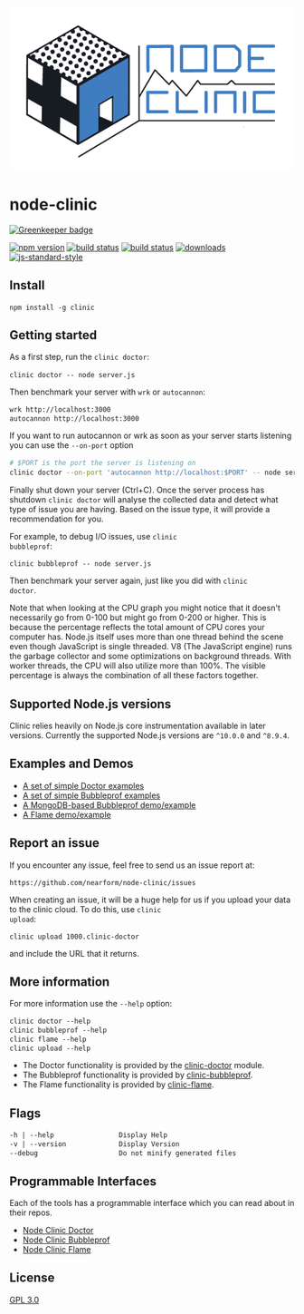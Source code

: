 ![banner](logo.png)

# node-clinic

[![Greenkeeper badge](https://badges.greenkeeper.io/nearform/node-clinic.svg)](https://greenkeeper.io/)

[![npm version][2]][3] [![build status][4]][5] [![build status][12]][13]
[![downloads][8]][9] [![js-standard-style][10]][11]

## Install

```
npm install -g clinic
```

## Getting started

As a first step, run the <code>clinic doctor</code>:

<code>clinic doctor -- node server.js</code>

Then benchmark your server with <code>wrk</code> or <code>autocannon</code>:

```
wrk http://localhost:3000
autocannon http://localhost:3000
```

If you want to run autocannon or wrk as soon as your server starts listening you can
use the `--on-port` option

```sh
# $PORT is the port the server is listening on
clinic doctor --on-port 'autocannon http://localhost:$PORT' -- node server.js
```

Finally shut down your server (Ctrl+C). Once the server process has shutdown
<code>clinic doctor</code> will analyse the collected data and detect what type of issue
you are having. Based on the issue type, it will provide a recommendation for
you.

For example, to debug I/O issues, use <code>clinic bubbleprof</code>:

```
clinic bubbleprof -- node server.js
```

Then benchmark your server again, just like you did with <code>clinic doctor</code>.

Note that when looking at the CPU graph you might notice that it doesn't
necessarily go from 0-100 but might go from 0-200 or higher. This is because the
percentage reflects the total amount of CPU cores your computer has. Node.js
itself uses more than one thread behind the scene even though JavaScript is
single threaded. V8 (The JavaScript engine) runs the garbage collector and some
optimizations on background threads. With worker threads, the CPU will also
utilize more than 100%. The visible percentage is always the combination of all
these factors together.

## Supported Node.js versions

Clinic relies heavily on Node.js core instrumentation available in later versions.
Currently the supported Node.js versions are `^10.0.0` and `^8.9.4`.

## Examples and Demos

- [A set of simple Doctor examples](https://github.com/nearform/node-clinic-doctor-examples)
- [A set of simple Bubbleprof examples](https://github.com/nearform/node-clinic-bubbleprof-examples)
- [A MongoDB-based Bubbleprof demo/example](https://github.com/nearform/node-clinic-bubbleprof-demo)
- [A Flame demo/example](https://github.com/nearform/node-clinic-flame-demo)

## Report an issue

If you encounter any issue, feel free to send us an issue report at:

```
https://github.com/nearform/node-clinic/issues
```

When creating an issue, it will be a huge help for us if you upload your
data to the clinic cloud. To do this, use <code>clinic upload</code>:

```
clinic upload 1000.clinic-doctor
```

and include the URL that it returns.

## More information

For more information use the <code>--help</code> option:

```
clinic doctor --help
clinic bubbleprof --help
clinic flame --help
clinic upload --help
```

- The Doctor functionality is provided by the [clinic-doctor](https://github.com/nearform/node-clinic-doctor) module.
- The Bubbleprof functionality is provided by [clinic-bubbleprof](https://github.com/nearform/node-clinic-bubbleprof).
- The Flame functionality is provided by [clinic-flame](https://github.com/nearform/node-clinic-flame).

## Flags

```
-h | --help                Display Help
-v | --version             Display Version
--debug                    Do not minify generated files
```

## Programmable Interfaces

Each of the tools has a programmable interface which you can read about in their repos.

- [Node Clinic Doctor](https://github.com/nearform/node-clinic-doctor)
- [Node Clinic Bubbleprof](https://github.com/nearform/node-clinic-bubbleprof)
- [Node Clinic Flame](https://github.com/nearform/node-clinic-flame)

## License

[GPL 3.0](LICENSE)

[0]: https://img.shields.io/badge/stability-experimental-orange.svg?style=flat-square
[1]: https://nodejs.org/api/documentation.html#documentation_stability_index
[2]: https://img.shields.io/npm/v/clinic.svg?style=flat-square
[3]: https://npmjs.org/package/clinic
[4]: https://circleci.com/gh/nearform/node-clinic/tree/master.svg?style=shield&circle-token=898867ce2715cb4b51018bb20c7798c1dd306250
[5]: https://circleci.com/gh/nearform/node-clinic
[6]: https://img.shields.io/codecov/c/github/nearform/node-clinic/master.svg?style=flat-square
[7]: https://codecov.io/github/nearform/node-clinic
[8]: http://img.shields.io/npm/dm/clinic.svg?style=flat-square
[9]: https://www.npmjs.org/package/clinic
[10]: https://img.shields.io/badge/code%20style-standard-brightgreen.svg?style=flat-square
[11]: https://github.com/feross/standard
[12]: https://ci.appveyor.com/api/projects/status/ex654mc4b3dq3vf4?svg=true
[13]: https://ci.appveyor.com/project/nearForm/node-clinic
